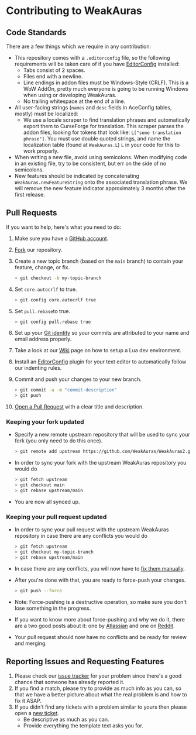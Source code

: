 # Contributing to WeakAuras

## Code Standards

There are a few things which we require in any contribution:

- This repository comes with a `.editorconfig` file, so the following requirements will be taken care of if you have [EditorConfig](https://editorconfig.org/) installed:
  - Tabs consist of 2 spaces.
  - Files end with a newline.
  - Line endings in addon files must be Windows-Style (CRLF). This is a WoW AddOn, pretty much everyone is going to be running Windows when using or developing WeakAuras.
  - No trailing whitespace at the end of a line.
- All user-facing strings (`names` and `desc` fields in AceConfig tables, mostly) must be localized:
  - We use a locale scraper to find translation phrases and automatically export them to CurseForge for translation. This scraper parses the addon files, looking for tokens that look like: `L["some translation phrase"]`. You must use double quoted strings, and name the localization table (found at `WeakAuras.L`) `L` in your code for this to work properly.
- When writing a new file, avoid using semicolons. When modifying code in an existing file, try to be consistent, but err on the side of no semicolons.
- New features should be indicated by concatenating `WeakAuras.newFeatureString` onto the associated translation phrase. We will remove the new feature indicator approximately 3 months after the first release.

## Pull Requests

If you want to help, here's what you need to do:

1. Make sure you have a [GitHub account](https://github.com/signup/free).
1. [Fork](https://github.com/WeakAuras/WeakAuras2/fork) our repository.

1. Create a new topic branch (based on the `main` branch) to contain your feature, change, or fix.

    ```bash
    > git checkout -b my-topic-branch
    ```

1. Set `core.autocrlf` to true.

    ```bash
    > git config core.autocrlf true
    ```

1. Set `pull.rebase`to true.

    ```bash
    > git config pull.rebase true
    ```

1. Set up your [Git identity](https://git-scm.com/book/en/v2/Getting-Started-First-Time-Git-Setup) so your commits are attributed to your name and email address properly.

1. Take a look at our [Wiki](https://github.com/WeakAuras/WeakAuras2/wiki/Lua-Dev-Environment) page on how to setup a Lua dev environment.

1. Install an [EditorConfig](https://editorconfig.org/) plugin for your text editor to automatically follow our indenting rules.

1. Commit and push your changes to your new branch.

    ```bash
    > git commit -a -m "commit-description"
    > git push
    ```

1. [Open a Pull Request](https://github.com/WeakAuras/WeakAuras2/pulls) with a clear title and description.

### Keeping your fork updated

- Specify a new remote upstream repository that will be used to sync your fork (you only need to do this once).

  ```bash
  > git remote add upstream https://github.com/WeakAuras/WeakAuras2.git
  ```

- In order to sync your fork with the upstream WeakAuras repository you would do

  ```bash
  > git fetch upstream
  > git checkout main
  > git rebase upstream/main
  ```

- You are now all synced up.

### Keeping your pull request updated

- In order to sync your pull request with the upstream WeakAuras repository in case there are any conflicts you would do

  ```bash
  > git fetch upstream
  > git checkout my-topic-branch
  > git rebase upstream/main
  ```

- In case there are any conflicts, you will now have to [fix them manually](https://help.github.com/articles/resolving-merge-conflicts-after-a-git-rebase/).
- After you're done with that, you are ready to force-push your changes.

  ```bash
  > git push --force
  ```

- Note: Force-pushing is a destructive operation, so make sure you don't lose something in the progress.
- If you want to know more about force-pushing and why we do it, there are a two good posts about it: one by [Atlassian](https://www.atlassian.com/git/tutorials/merging-vs-rebasing#the-golden-rule-of-rebasing) and one on [Reddit](https://www.reddit.com/r/git/comments/6jzogp/why_am_i_force_pushing_after_a_rebase/).
- Your pull request should now have no conflicts and be ready for review and merging.

## Reporting Issues and Requesting Features

1. Please check our [issue tracker](https://github.com/WeakAuras/WeakAuras2/issues) for your problem since there's a good
   chance that someone has already reported it.
1. If you find a match, please try to provide as much info as you can,
   so that we have a better picture about what the real problem is and how to fix it ASAP.
1. If you didn't find any tickets with a problem similar to yours then please open a
   [new ticket](https://github.com/WeakAuras/WeakAuras2/issues/new/choose).
    - Be descriptive as much as you can.
    - Provide everything the template text asks you for.
